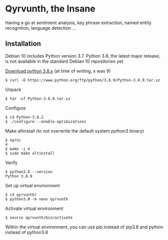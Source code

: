 # Qyrvunth, the Insane

Having a go at sentiment analysis, key phrase extraction, named entity recognition, language detection ...

## Installation

Debian 10 includes Python version 3.7. Python 3.8, the latest major release, is not available in the standard Debian 10 repositories yet.

[Download python 3.8.x](https://www.python.org/downloads/source/) (at time of writing, x was 9)

    $ curl -O https://www.python.org/ftp/python/3.8.9/Python-3.8.9.tar.xz

Unpack

    $ tar -xf Python-3.8.9.tar.xz

Configure

    $ cd Python-3.8.2
    $ ./configure --enable-optimizations

Make altinstall (to not overwrite the default system python3 binary) 

    $ nproc
    4
    $ make -j 4
    $ sudo make altinstall

Verify

    $ python3.8 --version
    Python 3.8.9

Set up virtual environment

    $ cd qyrvunth/
    $ python3.8 -m venv qyrvunth

Activate virtual environment

    $ source qyrvunth/bin/activate

Within the virtual environment, you can use pip instead of pip3.8 and python instead of python3.8